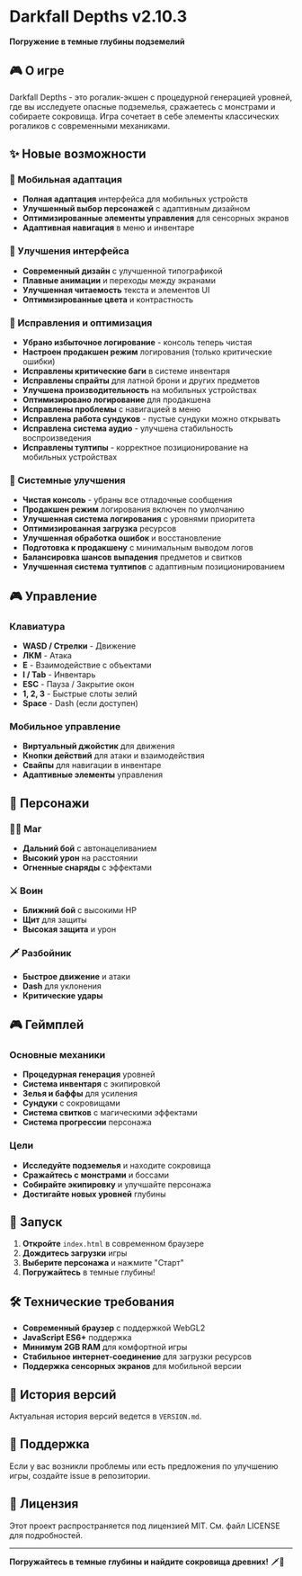 # Darkfall Depths v2.10.3

**Погружение в темные глубины подземелий**

## 🎮 О игре

Darkfall Depths - это рогалик-экшен с процедурной генерацией уровней, где вы исследуете опасные подземелья, сражаетесь с монстрами и собираете сокровища. Игра сочетает в себе элементы классических рогаликов с современными механиками.

## ✨ Новые возможности

### 📱 Мобильная адаптация
- **Полная адаптация** интерфейса для мобильных устройств
- **Улучшенный выбор персонажей** с адаптивным дизайном
- **Оптимизированные элементы управления** для сенсорных экранов
- **Адаптивная навигация** в меню и инвентаре

### 🎨 Улучшения интерфейса
- **Современный дизайн** с улучшенной типографикой
- **Плавные анимации** и переходы между экранами
- **Улучшенная читаемость** текста и элементов UI
- **Оптимизированные цвета** и контрастность

### 🔧 Исправления и оптимизация
- **Убрано избыточное логирование** - консоль теперь чистая
- **Настроен продакшен режим** логирования (только критические ошибки)
- **Исправлены критические баги** в системе инвентаря
- **Исправлены спрайты** для латной брони и других предметов
- **Улучшена производительность** на мобильных устройствах
- **Оптимизировано логирование** для продакшена
- **Исправлены проблемы** с навигацией в меню
- **Исправлена работа сундуков** - пустые сундуки можно открывать
- **Исправлена система аудио** - улучшена стабильность воспроизведения
- **Исправлены тултипы** - корректное позиционирование на мобильных устройствах

### 🎯 Системные улучшения
- **Чистая консоль** - убраны все отладочные сообщения
- **Продакшен режим** логирования включен по умолчанию
- **Улучшенная система логирования** с уровнями приоритета
- **Оптимизированная загрузка** ресурсов
- **Улучшенная обработка ошибок** и восстановление
- **Подготовка к продакшену** с минимальным выводом логов
- **Балансировка шансов выпадения** предметов и свитков
- **Улучшенная система тултипов** с адаптивным позиционированием

## 🎮 Управление

### Клавиатура
- **WASD / Стрелки** - Движение
- **ЛКМ** - Атака
- **E** - Взаимодействие с объектами
- **I / Tab** - Инвентарь
- **ESC** - Пауза / Закрытие окон
- **1, 2, 3** - Быстрые слоты зелий
- **Space** - Dash (если доступен)

### Мобильное управление
- **Виртуальный джойстик** для движения
- **Кнопки действий** для атаки и взаимодействия
- **Свайпы** для навигации в инвентаре
- **Адаптивные элементы** управления

## 🎯 Персонажи

### 🧙‍♂️ Маг
- **Дальний бой** с автонацеливанием
- **Высокий урон** на расстоянии
- **Огненные снаряды** с эффектами

### ⚔️ Воин
- **Ближний бой** с высокими HP
- **Щит** для защиты
- **Высокая защита** и урон

### 🗡️ Разбойник
- **Быстрое движение** и атаки
- **Dash** для уклонения
- **Критические удары**

## 🎮 Геймплей

### Основные механики
- **Процедурная генерация** уровней
- **Система инвентаря** с экипировкой
- **Зелья и баффы** для усиления
- **Сундуки** с сокровищами
- **Система свитков** с магическими эффектами
- **Система прогрессии** персонажа

### Цели
- **Исследуйте подземелья** и находите сокровища
- **Сражайтесь с монстрами** и боссами
- **Собирайте экипировку** и улучшайте персонажа
- **Достигайте новых уровней** глубины

## 🚀 Запуск

1. **Откройте** `index.html` в современном браузере
2. **Дождитесь загрузки** игры
3. **Выберите персонажа** и нажмите "Старт"
4. **Погружайтесь** в темные глубины!

## 🛠️ Технические требования

- **Современный браузер** с поддержкой WebGL2
- **JavaScript ES6+** поддержка
- **Минимум 2GB RAM** для комфортной игры
- **Стабильное интернет-соединение** для загрузки ресурсов
- **Поддержка сенсорных экранов** для мобильной версии

## 📝 История версий

Актуальная история версий ведется в `VERSION.md`.

## 🤝 Поддержка

Если у вас возникли проблемы или есть предложения по улучшению игры, создайте issue в репозитории.

## 📄 Лицензия

Этот проект распространяется под лицензией MIT. См. файл LICENSE для подробностей.

---

**Погружайтесь в темные глубины и найдите сокровища древних!** 🗡️💎 
